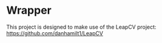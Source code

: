 # Wrapper

This project is designed to make use of the LeapCV project: https://github.com/danhamilt1/LeapCV


